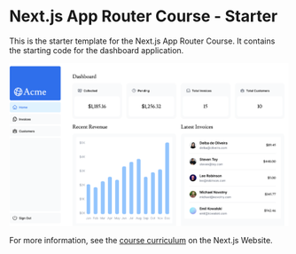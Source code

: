 # Next.js App Router Course - Starter

This is the starter template for the Next.js App Router Course. It contains the starting code for the dashboard application.

![Home Dashboard](public/home-dashboard.png)

For more information, see the [course curriculum](https://nextjs.org/learn) on the Next.js Website.
